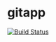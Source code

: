 # gitapp
[![Build Status](https://dev.azure.com/archiefloresr26/DevOps%20Course/_apis/build/status/archieflores.gitapp?branchName=main)](https://dev.azure.com/archiefloresr26/DevOps%20Course/_build/latest?definitionId=5&branchName=main)

